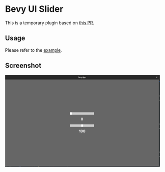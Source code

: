 # Bevy UI Slider

This is a temporary plugin based on [this PR](https://github.com/bevyengine/bevy/pull/7116).

## Usage
Please refer to the [example](/examples/basic.rs).

## Screenshot
![Example](docs/img/screenshot.png)
